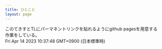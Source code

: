 ```yaml
---
title: ひとこと
layout: page
---
```

<div class="box" dt="1681436268084">
  このてきすとTLにパーマネントリンクを貼れるようにgithub pagesを用意する作業をしている。
  <div class="content is-small">Fri Apr 14 2023 10:37:48 GMT+0900 (日本標準時)</div>
</div>